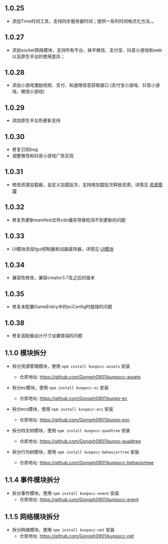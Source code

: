 
## 1.0.25
- 添加Time时间工具，支持同步服务器时间；提供一系列时间格式化方法，。
## 1.0.27
- 添加socket网络模块，支持所有平台，抹平微信、支付宝、抖音小游戏和web以及原生平台的使用差异；
## 1.0.28
- 添加小游戏激励视频、支付、和通用信息获取接口 (支付宝小游戏、抖音小游戏、微信小游戏)
## 1.0.29
- 添加原生平台热更新支持
## 1.0.30
- 修复已知bug
- 调整微信和抖音小游戏广告实现
## 1.0.31
- 修改资源加载器，自定义加载批次，支持按加载批次释放资源，详情见 [资源管理](./docs/Asset.md)
## 1.0.32
- 修复热更新manifest文件cdn缓存导致检测不到更新的问题
## 1.0.33
- UI模块添加fgui控制器和动画装饰器，详情见 [UI模块](./docs/UI.md)
## 1.0.34
- 兼容性修改，兼容creator3.7及之后的版本
## 1.0.35
- 修复未配置GameEntiry中的ecConfig时报错的问题
## 1.0.38
- 修复适配器设计尺寸设置错误的问题

## 1.1.0 模块拆分
- 拆分资源管理模块，使用 `npm install kunpocc-assets` 安装
    * 仓库地址: https://github.com/Gongxh0901/kunpocc-assets

- 拆分ec模块，使用 `npm install kunpocc-ec` 安装
    * 仓库地址: https://github.com/Gongxh0901/kunpo-ec

- 拆分ecs模块，使用 `npm install kunpocc-ecs` 安装
    * 仓库地址: https://github.com/Gongxh0901/kunpo-esc

- 拆分四叉树模块，使用 `npm install kunpocc-quadtree` 安装
    * 仓库地址: https://github.com/Gongxh0901/kunpo-quadtree

- 拆分行为树模块，使用 `npm install kunpocc-behaviortree` 安装
    * 仓库地址: https://github.com/Gongxh0901/kunpocc-behaviortree
  
## 1.1.4 事件模块拆分
- 拆分事件模块，使用 `npm install kunpocc-event` 安装
    * 仓库地址: https://github.com/Gongxh0901/kunpocc-event

## 1.1.5 网络模块拆分
- 拆分网络模块，使用 `npm install kunpocc-net` 安装
    * 仓库地址: https://github.com/Gongxh0901/kunpocc-net